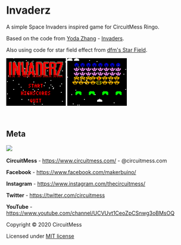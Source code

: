 # Invaderz
A simple Space Invaders inspired game for CircuitMess Ringo.

Based on the code from [Yoda Zhang](http://www.yodasvideoarcade.com/) - [Invaders](http://www.yodasvideoarcade.com/gamebuino.php). 

Also using code for star field effect from [dfm's Star Field](https://github.com/dfm/Star-Field).

![screenshot1](https://raw.githubusercontent.com/CircuitMess/Invaderz/master/Screenshots/screenshot1.bmp)
![screenshot2](https://raw.githubusercontent.com/CircuitMess/Invaderz/master/Screenshots/screenshot2.bmp)

<br/>

## Meta


<img src="https://www.circuitmess.com/wp-content/uploads/CM-Meta-BlackHQ2.png">


**CircuitMess** - https://www.circuitmess.com/ - @circuitmess.com

**Facebook** - https://www.facebook.com/makerbuino/

**Instagram** - https://www.instagram.com/thecircuitmess/

**Twitter** - https://twitter.com/circuitmess 

**YouTube** - https://www.youtube.com/channel/UCVUvt1CeoZpCSnwg3oBMsOQ

Copyright © 2020 CircuitMess

Licensed under [MIT license](https://opensource.org/licenses/MIT)



